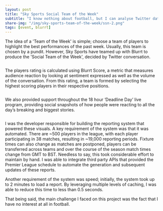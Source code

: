 ```yaml
---
layout: post
title: "Sky Sports Social Team of the Week"
subtitle: "I know nothing about football, but I can analyse Twitter data."
share-img: "/img/sky-sports-team-of-the-week/ssn-2.png"
tags: [event, blurrt]
---
```


The idea of a 'Team of the Week' is simple; choose a team of players to highlight the best performances of the past week. Usually, this team is chosen by a pundit. However, Sky Sports have teamed up with Blurrt to produce the 'Social Team of the Week', decided by Twitter conversation.

<img data-normal="/img/sky-sports-team-of-the-week/ssn-2.jpg" class="img-responsive center-block">

The players rating is calculated using Blurrt Score, a metric that measures audience reaction by looking at sentiment expressed as well as the volume of the conversation. From this rating, a team is formed by selecting the highest scoring players in their respective positions.

<img data-normal="/img/sky-sports-team-of-the-week/team-14.jpg" class="img-responsive center-block">
<br>
<img data-normal="/img/sky-sports-team-of-the-week/ssn-1.gif" class="img-responsive center-block">

We also provided support throughout the 18 hour ‘Deadline Day’ live program, providing social snapshots of how people were reacting to all the day’s breaking and biggest stories.

<img data-normal="/img/sky-sports-team-of-the-week/ssn-3.gif" class="img-responsive center-block">

I was the developer responsible for building the reporting system that powered these visuals. A key requirement of the system was that it was automated. There are ~500 players in the league, with each player participating in 38 matches, resulting in ~19,000 reporting periods. Fixture times can also change as matches are postponed, players can be transferred across teams and over the course of the season match times change from GMT to BST. Needless to say, this took considerable effort to maintain by hand. I was able to integrate third party APIs that provided the Premier League schedule to automate the generation and subsequent updates of these reports.

Another requirement of the system was speed; initially, the system took up to 2 minutes to load a report. By leveraging multiple levels of caching, I was able to reduce this time to less than 0.5 seconds.

That being said, the main challenge I faced on this project was the fact that I have no interest at all in football.
